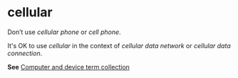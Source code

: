 # cellular

Don’t use *cellular phone* or *cell phone*.

It's OK to use *cellular* in the context of *cellular data network* or *cellular data connection*.

**See** [Computer and device term collection](../term-collections/computer-device-terms.md)
